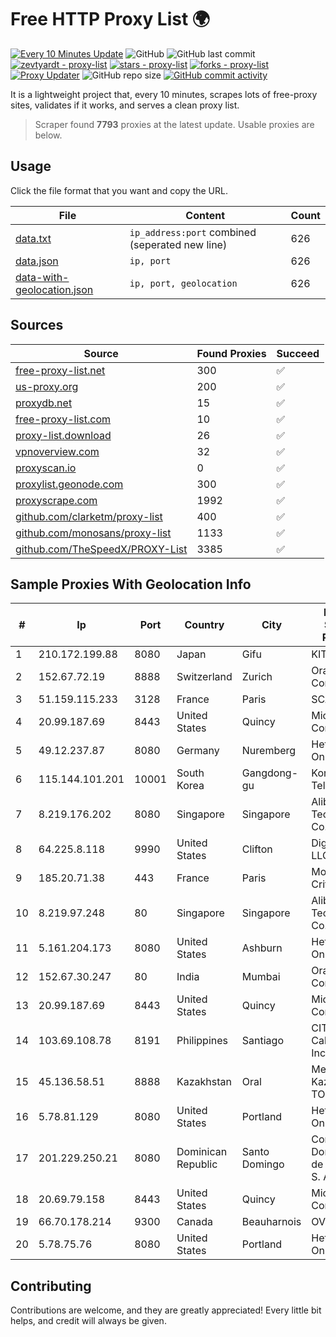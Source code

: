 
# Free HTTP Proxy List 🌍

[![Every 10 Minutes Update](https://github.com/mertguvencli/http-proxy-list/actions/workflows/main.yml/badge.svg?branch=main)](https://github.com/mertguvencli/http-proxy-list/actions/workflows/main.yml)
![GitHub](https://img.shields.io/github/license/mertguvencli/http-proxy-list)
![GitHub last commit](https://img.shields.io/github/last-commit/mertguvencli/http-proxy-list)
[![zevtyardt - proxy-list](https://img.shields.io/static/v1?label=zevtyardt&message=proxy-list&color=blue&logo=github)](https://github.com/zevtyardt/proxy-list "Go to GitHub repo")
[![stars - proxy-list](https://img.shields.io/github/stars/zevtyardt/proxy-list?style=social)](https://github.com/zevtyardt/proxy-list)
[![forks - proxy-list](https://img.shields.io/github/forks/zevtyardt/proxy-list?style=social)](https://github.com/zevtyardt/proxy-list)
[![Proxy Updater](https://github.com/zevtyardt/proxy-list/workflows/Proxy%20Updater/badge.svg)](https://github.com/zevtyardt/proxy-list/actions?query=workflow:"Proxy+Updater")
![GitHub repo size](https://img.shields.io/github/repo-size/zevtyardt/proxy-list)
[![GitHub commit activity](https://img.shields.io/github/commit-activity/m/zevtyardt/proxy-list?logo=commits)](https://github.com/zevtyardt/proxy-list/commits/main)

It is a lightweight project that, every 10 minutes, scrapes lots of free-proxy sites, validates if it works, and serves a clean proxy list.

> Scraper found **7793** proxies at the latest update. Usable proxies are below.

## Usage

Click the file format that you want and copy the URL.

|File|Content|Count|
|----|-------|-----|
|[data.txt](https://raw.githubusercontent.com/mertguvencli/http-proxy-list/main/proxy-list/data.txt)|`ip_address:port` combined (seperated new line)|626|
|[data.json](https://raw.githubusercontent.com/mertguvencli/http-proxy-list/main/proxy-list/data.json)|`ip, port`|626|
|[data-with-geolocation.json](https://raw.githubusercontent.com/mertguvencli/http-proxy-list/main/proxy-list/data-with-geolocation.json)|`ip, port, geolocation`|626|

## Sources

|Source|Found Proxies|Succeed|
|------|-------------|-------|
|[free-proxy-list.net](https://free-proxy-list.net)|300|✅|
|[us-proxy.org](https://www.us-proxy.org)|200|✅|
|[proxydb.net](http://proxydb.net)|15|✅|
|[free-proxy-list.com](https://free-proxy-list.com/?page=&port=&type%5B%5D=http&type%5B%5D=https&up_time=0&search=Search)|10|✅|
|[proxy-list.download](https://www.proxy-list.download/HTTP)|26|✅|
|[vpnoverview.com](https://vpnoverview.com/privacy/anonymous-browsing/free-proxy-servers)|32|✅|
|[proxyscan.io](https://www.proxyscan.io)|0|✅|
|[proxylist.geonode.com](https://proxylist.geonode.com/api/proxy-list?limit=300&page=1&sort_by=lastChecked&sort_type=desc&protocols=http,https)|300|✅|
|[proxyscrape.com](https://api.proxyscrape.com/v2/?request=displayproxies&protocol=http&timeout=10000&country=all&ssl=all&anonymity=all)|1992|✅|
|[github.com/clarketm/proxy-list](https://raw.githubusercontent.com/clarketm/proxy-list/master/proxy-list-raw.txt)|400|✅|
|[github.com/monosans/proxy-list](https://raw.githubusercontent.com/monosans/proxy-list/main/proxies/http.txt)|1133|✅|
|[github.com/TheSpeedX/PROXY-List](https://raw.githubusercontent.com/TheSpeedX/PROXY-List/master/http.txt)|3385|✅|


## Sample Proxies With Geolocation Info

|#|Ip|Port|Country|City|Internet Service Provider|
|-|--|----|-------|----|-------------------------|
|1|210.172.199.88|8080|Japan|Gifu|KITAGATA|
|2|152.67.72.19|8888|Switzerland|Zurich|Oracle Corporation|
|3|51.159.115.233|3128|France|Paris|SCALEWAY|
|4|20.99.187.69|8443|United States|Quincy|Microsoft Corporation|
|5|49.12.237.87|8080|Germany|Nuremberg|Hetzner Online GmbH|
|6|115.144.101.201|10001|South Korea|Gangdong-gu|Korea Telecom|
|7|8.219.176.202|8080|Singapore|Singapore|Alibaba (US) Technology Co., Ltd.|
|8|64.225.8.118|9990|United States|Clifton|DigitalOcean, LLC|
|9|185.20.71.38|443|France|Paris|Mod Mission Critical LLC|
|10|8.219.97.248|80|Singapore|Singapore|Alibaba (US) Technology Co., Ltd.|
|11|5.161.204.173|8080|United States|Ashburn|Hetzner Online GmbH|
|12|152.67.30.247|80|India|Mumbai|Oracle Corporation|
|13|20.99.187.69|8443|United States|Quincy|Microsoft Corporation|
|14|103.69.108.78|8191|Philippines|Santiago|CITI Cableworld Inc.|
|15|45.136.58.51|8888|Kazakhstan|Oral|Megahost Kazakhstan TOO|
|16|5.78.81.129|8080|United States|Portland|Hetzner Online GmbH|
|17|201.229.250.21|8080|Dominican Republic|Santo Domingo|Compañía Dominicana de Teléfonos S. A.|
|18|20.69.79.158|8443|United States|Quincy|Microsoft Corporation|
|19|66.70.178.214|9300|Canada|Beauharnois|OVH SAS|
|20|5.78.75.76|8080|United States|Portland|Hetzner Online GmbH|



## Contributing

Contributions are welcome, and they are greatly appreciated! Every
little bit helps, and credit will always be given.

